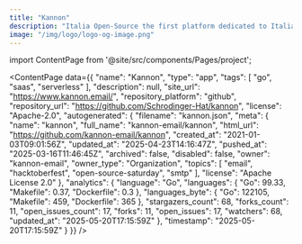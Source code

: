 ```yaml
---
title: "Kannon"
description: "Italia Open-Source the first platform dedicated to Italian open-source world."
image: "/img/logo/logo-og-image.png"
---
```

import ContentPage from '@site/src/components/Pages/project';

<ContentPage
    data={{
  "name": "Kannon",
  "type": "app",
  "tags": [
    "go",
    "saas",
    "serverless"
  ],
  "description": null,
  "site_url": "https://www.kannon.email/",
  "repository_platform": "github",
  "repository_url": "https://github.com/Schrodinger-Hat/kannon",
  "license": "Apache-2.0",
  "autogenerated": {
    "filename": "kannon.json",
    "meta": {
      "name": "kannon",
      "full_name": "kannon-email/kannon",
      "html_url": "https://github.com/kannon-email/kannon",
      "created_at": "2021-01-03T09:01:56Z",
      "updated_at": "2025-04-23T14:16:47Z",
      "pushed_at": "2025-03-16T11:46:45Z",
      "archived": false,
      "disabled": false,
      "owner": "kannon-email",
      "owner_type": "Organization",
      "topics": [
        "email",
        "hacktoberfest",
        "open-source-saturday",
        "smtp"
      ],
      "license": "Apache License 2.0"
    },
    "analytics": {
      "language": "Go",
      "languages": {
        "Go": 99.33,
        "Makefile": 0.37,
        "Dockerfile": 0.3
      },
      "languages_byte": {
        "Go": 122105,
        "Makefile": 459,
        "Dockerfile": 365
      },
      "stargazers_count": 68,
      "forks_count": 11,
      "open_issues_count": 17,
      "forks": 11,
      "open_issues": 17,
      "watchers": 68,
      "updated_at": "2025-05-20T17:15:59Z"
    },
    "timestamp": "2025-05-20T17:15:59Z"
  }
}}
/>
